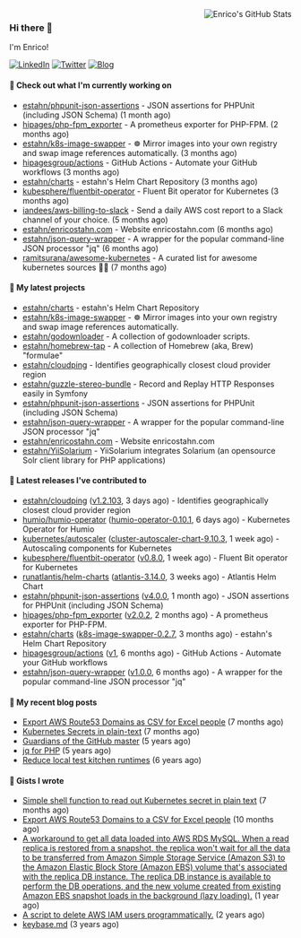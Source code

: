 <img alt="Enrico's GitHub Stats" align="right" src="https://github-readme-stats.vercel.app/api?username=estahn&show_icons=true&theme=default&hide_title=true" />

### Hi there 👋

I'm Enrico!

<a href="https://linkedin.com/in/enricostahn"><img src="https://img.shields.io/badge/LinkedIn--_.svg?style=social&logo=linkedin" alt="LinkedIn"></a>
<a href="http://twitter.com/estahn"><img src="https://img.shields.io/badge/Twitter--_.svg?style=social&logo=twitter" alt="Twitter"></a>
<a href="https://enricotahn.com"><img src="https://img.shields.io/badge/Blog--_.svg?style=social&logo=blog" alt="Blog"></a>

#### 👷 Check out what I'm currently working on

- [estahn/phpunit-json-assertions](https://github.com/estahn/phpunit-json-assertions) - JSON assertions for PHPUnit (including JSON Schema) (1 month ago)
- [hipages/php-fpm_exporter](https://github.com/hipages/php-fpm_exporter) - A prometheus exporter for PHP-FPM. (2 months ago)
- [estahn/k8s-image-swapper](https://github.com/estahn/k8s-image-swapper) - :wheel_of_dharma: Mirror images into your own registry and swap image references automatically. (3 months ago)
- [hipagesgroup/actions](https://github.com/hipagesgroup/actions) - GitHub Actions - Automate your GitHub workflows (3 months ago)
- [estahn/charts](https://github.com/estahn/charts) - estahn&#39;s Helm Chart Repository (3 months ago)
- [kubesphere/fluentbit-operator](https://github.com/kubesphere/fluentbit-operator) - Fluent Bit operator for Kubernetes (3 months ago)
- [iandees/aws-billing-to-slack](https://github.com/iandees/aws-billing-to-slack) - Send a daily AWS cost report to a Slack channel of your choice. (5 months ago)
- [estahn/enricostahn.com](https://github.com/estahn/enricostahn.com) - Website enricostahn.com (6 months ago)
- [estahn/json-query-wrapper](https://github.com/estahn/json-query-wrapper) - A wrapper for the popular command-line JSON processor &#34;jq&#34; (6 months ago)
- [ramitsurana/awesome-kubernetes](https://github.com/ramitsurana/awesome-kubernetes) - A curated list for awesome kubernetes sources :ship::tada: (7 months ago)

#### 🌱 My latest projects

- [estahn/charts](https://github.com/estahn/charts) - estahn&#39;s Helm Chart Repository
- [estahn/k8s-image-swapper](https://github.com/estahn/k8s-image-swapper) - :wheel_of_dharma: Mirror images into your own registry and swap image references automatically.
- [estahn/godownloader](https://github.com/estahn/godownloader) - A collection of godownloader scripts.
- [estahn/homebrew-tap](https://github.com/estahn/homebrew-tap) - A collection of Homebrew (aka, Brew) &#34;formulae&#34;
- [estahn/cloudping](https://github.com/estahn/cloudping) - Identifies geographically closest cloud provider region
- [estahn/guzzle-stereo-bundle](https://github.com/estahn/guzzle-stereo-bundle) - Record and Replay HTTP Responses easily in Symfony
- [estahn/phpunit-json-assertions](https://github.com/estahn/phpunit-json-assertions) - JSON assertions for PHPUnit (including JSON Schema)
- [estahn/json-query-wrapper](https://github.com/estahn/json-query-wrapper) - A wrapper for the popular command-line JSON processor &#34;jq&#34;
- [estahn/enricostahn.com](https://github.com/estahn/enricostahn.com) - Website enricostahn.com
- [estahn/YiiSolarium](https://github.com/estahn/YiiSolarium) - YiiSolarium integrates Solarium (an opensource Solr client library for PHP applications)

#### 🔭 Latest releases I've contributed to

- [estahn/cloudping](https://github.com/estahn/cloudping) ([v1.2.103](https://github.com/estahn/cloudping/releases/tag/v1.2.103), 3 days ago) - Identifies geographically closest cloud provider region
- [humio/humio-operator](https://github.com/humio/humio-operator) ([humio-operator-0.10.1](https://github.com/humio/humio-operator/releases/tag/humio-operator-0.10.1), 6 days ago) - Kubernetes Operator for Humio
- [kubernetes/autoscaler](https://github.com/kubernetes/autoscaler) ([cluster-autoscaler-chart-9.10.3](https://github.com/kubernetes/autoscaler/releases/tag/cluster-autoscaler-chart-9.10.3), 1 week ago) - Autoscaling components for Kubernetes
- [kubesphere/fluentbit-operator](https://github.com/kubesphere/fluentbit-operator) ([v0.8.0](https://github.com/kubesphere/fluentbit-operator/releases/tag/v0.8.0), 1 week ago) - Fluent Bit operator for Kubernetes
- [runatlantis/helm-charts](https://github.com/runatlantis/helm-charts) ([atlantis-3.14.0](https://github.com/runatlantis/helm-charts/releases/tag/atlantis-3.14.0), 3 weeks ago) - Atlantis Helm Chart
- [estahn/phpunit-json-assertions](https://github.com/estahn/phpunit-json-assertions) ([v4.0.0](https://github.com/estahn/phpunit-json-assertions/releases/tag/v4.0.0), 1 month ago) - JSON assertions for PHPUnit (including JSON Schema)
- [hipages/php-fpm_exporter](https://github.com/hipages/php-fpm_exporter) ([v2.0.2](https://github.com/hipages/php-fpm_exporter/releases/tag/v2.0.2), 2 months ago) - A prometheus exporter for PHP-FPM.
- [estahn/charts](https://github.com/estahn/charts) ([k8s-image-swapper-0.2.7](https://github.com/estahn/charts/releases/tag/k8s-image-swapper-0.2.7), 3 months ago) - estahn&#39;s Helm Chart Repository
- [hipagesgroup/actions](https://github.com/hipagesgroup/actions) ([v1](https://github.com/hipagesgroup/actions/releases/tag/v1), 6 months ago) - GitHub Actions - Automate your GitHub workflows
- [estahn/json-query-wrapper](https://github.com/estahn/json-query-wrapper) ([v1.0.0](https://github.com/estahn/json-query-wrapper/releases/tag/v1.0.0), 6 months ago) - A wrapper for the popular command-line JSON processor &#34;jq&#34;

#### 📜 My recent blog posts

- [Export AWS Route53 Domains as CSV for Excel people](https://enricostahn.com/post/export-route53-domains-to-csv/) (7 months ago)
- [Kubernetes Secrets in plain-text](https://enricostahn.com/post/kubernetes-secrets-in-plaintext/) (7 months ago)
- [Guardians of the GitHub master](https://enricostahn.com/post/2016-03-27-guardians-of-the-github-master/) (5 years ago)
- [jq for PHP](https://enricostahn.com/post/2016-03-05-jq-for-php/) (5 years ago)
- [Reduce local test kitchen runtimes](https://enricostahn.com/post/2015-03-17-reduce-local-test-kitchen-runtimes/) (6 years ago)

#### 📓 Gists I wrote

- [Simple shell function to read out Kubernetes secret in plain text](https://gist.github.com/6b8cfac387ffacc8738cbe2ffb675932) (7 months ago)
- [Export AWS Route53 Domains to a CSV for Excel people](https://gist.github.com/33ee9f0ecede6416a168489a7a24ee24) (10 months ago)
- [A workaround to get all data loaded into AWS RDS MySQL. When a read replica is restored from a snapshot, the replica won&#39;t wait for all the data to be transferred from Amazon Simple Storage Service (Amazon S3) to the Amazon Elastic Block Store (Amazon EBS) volume that&#39;s associated with the replica DB instance. The replica DB instance is available to perform the DB operations, and the new volume created from existing Amazon EBS snapshot loads in the background (lazy loading).](https://gist.github.com/8f829cec789ebe5800e99d2dc83ead1b) (1 year ago)
- [A script to delete AWS IAM users programmatically.](https://gist.github.com/b93d19f117a1b0cca90bc4567770c042) (2 years ago)
- [keybase.md](https://gist.github.com/0cdc98675842cd56b573eb431a6bf961) (3 years ago)

